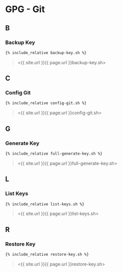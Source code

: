 # GPG - Git

## B

### Backup Key

```sh
{% include_relative backup-key.sh %}
```

> <{{ site.url }}{{ page.url }}backup-key.sh>

## C

### Config Git

```sh
{% include_relative config-git.sh %}
```

> <{{ site.url }}{{ page.url }}config-git.sh>

## G

### Generate Key

```sh
{% include_relative full-generate-key.sh %}
```

> <{{ site.url }}{{ page.url }}full-generate-key.sh>

## L

### List Keys

```sh
{% include_relative list-keys.sh %}
```

> <{{ site.url }}{{ page.url }}list-keys.sh>

## R

### Restore Key

```sh
{% include_relative restore-key.sh %}
```

> <{{ site.url }}{{ page.url }}restore-key.sh>
